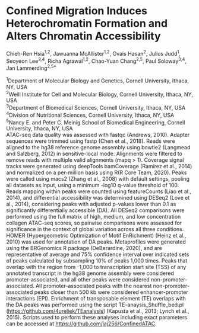 # Confined Migration Induces Heterochromatin Formation and Alters Chromatin Accessibility

Chieh-Ren Hsia<sup>1,2</sup>, Jawuanna McAllister<sup>1,2</sup>, Ovais Hasan<sup>2</sup>, Julius Judd<sup>1</sup>, Seoyeon Lee<sup>3,4</sup>, Richa Agrawal<sup>1,2</sup>, Chao-Yuan Chang<sup>2,5</sup>, Paul Soloway<sup>3,4</sup>, Jan Lammerding<sup>2,5*</sup>

<sup>1</sup>Department of Molecular Biology and Genetics, Cornell University, Ithaca, NY, USA  
<sup>2</sup>Weill Institute for Cell and Molecular Biology, Cornell University, Ithaca, NY, USA  
<sup>3</sup>Department of Biomedical Sciences, Cornell University, Ithaca, NY, USA  
<sup>4</sup>Division of Nutritional Sciences, Cornell University, Ithaca, NY, USA  
<sup>5</sup>Nancy E. and Peter C. Meinig School of Biomedical Engineering, Cornell University, Ithaca, NY, USA   
ATAC-seq data quality was assessed with fastqc (Andrews, 2010). Adapter sequences were trimmed using fastp (Chen et al., 2018). Reads were aligned to the hg38 reference genome assembly using bowtie2 (Langmead and Salzberg, 2012) in sensitive-local mode. Alignments were filtered to remove reads with multiple valid alignments (mapq > 1). Coverage signal tracks were generated using deepTools bamCoverage (Ramírez et al., 2014) and normalized on a per-million basis using R(R Core Team, 2020). Peaks were called using macs2 (Zhang et al., 2008) with default settings, pooling all datasets as input, using a minimum -log10 q-value threshold of 100. Reads mapping within peaks were counted using featureCounts (Liao et al., 2014), and differential accessibility was determined using DESeq2 (Love et al., 2014), considering peaks with adjusted p-values lower than 0.1 as significantly differentially accessible (DA). All DESeq2 comparisons were performed using the full matrix of high, medium, and low concentration collagen ATAC-seq scores, so pairwise comparisons were assessed for significance in the context of global variation across all three conditions. HOMER (Hypergeometric Optimization of Motif EnRichment) (Heinz et al., 2010) was used for annotation of DA peaks. Metaprofiles were generated using the BRGenomics R package (DeBerardine, 2020), and are representative of average and 75% confidence interval over indicated sets of peaks calculated by subsampling 10% of peaks 1,000 times. Peaks that overlap with the region from -1,000 to transcription start site (TSS) of any annotated transcript in the hg38 genome assembly were considered promoter-associated, and all other peaks were considered non-promoter-associated. All promoter-associated peaks with the nearest non-promoter-associated peaks closer than 500 kb were considered enhancer-promoter interactions (EPI). Enrichment of transposable element (TE) overlaps with the DA peaks was performed using the script TE-anaysis_Shuffle_bed.pl (https://github.com/4ureliek/TEanalysis) (Kapusta et al., 2013; Lynch et al., 2015). Scripts used to perform these analyses including exact parameters can be accessed at https://github.com/jaj256/ConfinedATAC.
